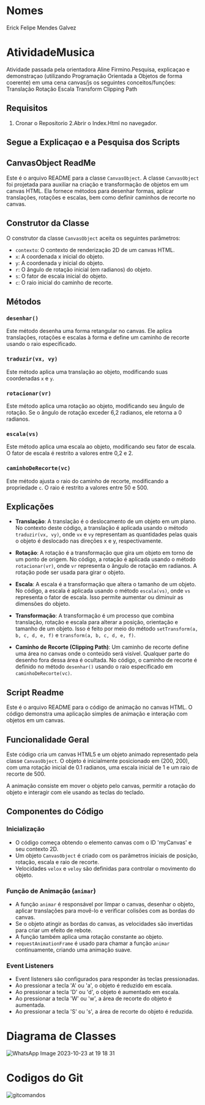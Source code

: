 # Nomes
Erick Felipe Mendes Galvez

# AtividadeMusica
Atividade passada pela orientadora Aline Firmino.Pesquisa, explicaçao e demonstraçao (utilizando Programação Orientada a Objetos de forma coerente) em uma cena canvas/js os seguintes conceitos/funções:
Translação 
Rotação 
Escala
Transform
Clipping Path

## Requisitos

1. Cronar o Repositorio
2.Abrir o Index.Html no navegador.

## Segue a Explicaçao e a Pesquisa dos Scripts

## CanvasObject ReadMe

Este é o arquivo README para a classe `CanvasObject`. A classe `CanvasObject` foi projetada para auxiliar na criação e transformação de objetos em um canvas HTML. Ela fornece métodos para desenhar formas, aplicar translações, rotações e escalas, bem como definir caminhos de recorte no canvas.

## Construtor da Classe

O construtor da classe `CanvasObject` aceita os seguintes parâmetros:

- `contexto`: O contexto de renderização 2D de um canvas HTML.
- `x`: A coordenada x inicial do objeto.
- `y`: A coordenada y inicial do objeto.
- `r`: O ângulo de rotação inicial (em radianos) do objeto.
- `s`: O fator de escala inicial do objeto.
- `c`: O raio inicial do caminho de recorte.

## Métodos

### `desenhar()`

Este método desenha uma forma retangular no canvas. Ele aplica translações, rotações e escalas à forma e define um caminho de recorte usando o raio especificado.

### `traduzir(vx, vy)`

Este método aplica uma translação ao objeto, modificando suas coordenadas `x` e `y`.

### `rotacionar(vr)`

Este método aplica uma rotação ao objeto, modificando seu ângulo de rotação. Se o ângulo de rotação exceder 6,2 radianos, ele retorna a 0 radianos.

### `escala(vs)`

Este método aplica uma escala ao objeto, modificando seu fator de escala. O fator de escala é restrito a valores entre 0,2 e 2.

### `caminhoDeRecorte(vc)`

Este método ajusta o raio do caminho de recorte, modificando a propriedade `c`. O raio é restrito a valores entre 50 e 500.

## Explicações

- **Translação**: A translação é o deslocamento de um objeto em um plano. No contexto deste código, a translação é aplicada usando o método `traduzir(vx, vy)`, onde `vx` e `vy` representam as quantidades pelas quais o objeto é deslocado nas direções x e y, respectivamente.

- **Rotação**: A rotação é a transformação que gira um objeto em torno de um ponto de origem. No código, a rotação é aplicada usando o método `rotacionar(vr)`, onde `vr` representa o ângulo de rotação em radianos. A rotação pode ser usada para girar o objeto.

- **Escala**: A escala é a transformação que altera o tamanho de um objeto. No código, a escala é aplicada usando o método `escala(vs)`, onde `vs` representa o fator de escala. Isso permite aumentar ou diminuir as dimensões do objeto.

- **Transformação**: A transformação é um processo que combina translação, rotação e escala para alterar a posição, orientação e tamanho de um objeto. Isso é feito por meio do método `setTransform(a, b, c, d, e, f)` e `transform(a, b, c, d, e, f)`.

- **Caminho de Recorte (Clipping Path)**: Um caminho de recorte define uma área no canvas onde o conteúdo será visível. Qualquer parte do desenho fora dessa área é ocultada. No código, o caminho de recorte é definido no método `desenhar()` usando o raio especificado em `caminhoDeRecorte(vc)`.

## Script Readme

Este é o arquivo README para o código de animação no canvas HTML. O código demonstra uma aplicação simples de animação e interação com objetos em um canvas.

## Funcionalidade Geral

Este código cria um canvas HTML5 e um objeto animado representado pela classe `CanvasObject`. O objeto é inicialmente posicionado em (200, 200), com uma rotação inicial de 0.1 radianos, uma escala inicial de 1 e um raio de recorte de 500.

A animação consiste em mover o objeto pelo canvas, permitir a rotação do objeto e interagir com ele usando as teclas do teclado.

## Componentes do Código

### Inicialização

- O código começa obtendo o elemento canvas com o ID 'myCanvas' e seu contexto 2D.
- Um objeto `CanvasObject` é criado com os parâmetros iniciais de posição, rotação, escala e raio de recorte.
- Velocidades `velox` e `veloy` são definidas para controlar o movimento do objeto.

### Função de Animação (`animar`)

- A função `animar` é responsável por limpar o canvas, desenhar o objeto, aplicar translações para movê-lo e verificar colisões com as bordas do canvas.
- Se o objeto atingir as bordas do canvas, as velocidades são invertidas para criar um efeito de rebote.
- A função também aplica uma rotação constante ao objeto.
- `requestAnimationFrame` é usado para chamar a função `animar` continuamente, criando uma animação suave.

### Event Listeners

- Event listeners são configurados para responder às teclas pressionadas.
- Ao pressionar a tecla 'A' ou 'a', o objeto é reduzido em escala.
- Ao pressionar a tecla 'D' ou 'd', o objeto é aumentado em escala.
- Ao pressionar a tecla 'W' ou 'w', a área de recorte do objeto é aumentada.
- Ao pressionar a tecla 'S' ou 's', a área de recorte do objeto é reduzida.

# Diagrama de Classes

![WhatsApp Image 2023-10-23 at 19 18 31](https://github.com/ErickFGalvez/ProjetoPooCanvas/assets/128325280/9d4d6a1b-9622-481a-9a48-9e5ba449a722)

# Codigos do Git 

![gitcomandos](https://github.com/ErickFGalvez/ProjetoPooCanvas/assets/128325280/53eeea56-309d-4dcd-bccb-1dd970ba31f5)




